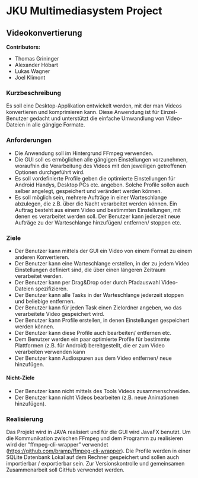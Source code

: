 # JKU Multimediasystem Project

## Videokonvertierung

**Contributors:** 
* Thomas Grininger
* Alexander Höbart
* Lukas Wagner
* Joel Klimont

### Kurzbeschreibung
Es soll eine Desktop-Applikation entwickelt werden, mit der man Videos konvertieren und komprimieren kann. Diese Anwendung
ist für Einzel-Benutzer gedacht und unterstützt die einfache Umwandlung von Video-Dateien in alle gängige Formate.

### Anforderungen
* Die Anwendung soll im Hintergrund FFmpeg verwenden.
* Die GUI soll es ermöglichen alle gängigen Einstellungen vorzunehmen, woraufhin die Verarbeitung des Videos mit
den jeweiligen getroffenen Optionen durchgeführt wird.
* Es soll vordefinierte Profile geben die optimierte Einstellungen für Android Handys, Desktop PCs etc. angeben.
Solche Profile sollen auch selber angelegt, gespeichert und verändert werden können.
* Es soll möglich sein, mehrere Aufträge in einer Warteschlange abzulegen, die z.B. über die Nacht verarbeitet werden
können. Ein Auftrag besteht aus einem Video und bestimmten Einstellungen, mit denen es verarbeitet werden soll. Der Benutzer kann jederzeit neue Aufträge zu der Warteschlange hinzufügen/ entfernen/ stoppen etc.

### Ziele
* Der Benutzer kann mittels der GUI ein Video von einem Format zu einem anderen Konvertieren.
* Der Benutzer kann eine Warteschlange erstellen, in der zu jedem Video Einstellungen definiert sind, die über einen
längeren Zeitraum verarbeitet werden.
* Der Benutzer kann per Drag&Drop oder durch Pfadauswahl Video-Dateien spezifizieren.
* Der Benutzer kann alle Tasks in der Warteschlange jederzeit stoppen und beliebige entfernen.
* Der Benutzer kann für jeden Task einen Zielordner angeben, wo das verarbeitete Video gespeichert wird.
* Der Benutzer kann Profile erstellen, in denen Einstellungen gespeichert werden können.
* Der Benutzer kann diese Profile auch bearbeiten/ entfernen etc.
* Dem Benutzer werden ein paar optimierte Profile für bestimmte Plattformen (z.B. für Android) bereitgestellt, die er
zum Video verarbeiten verwenden kann
* Der Benutzer kann Audiospuren aus dem Video entfernen/ neue hinzufügen.
#### Nicht-Ziele
* Der Benutzer kann nicht mittels des Tools Videos zusammenschneiden.
* Der Benutzer kann nicht Videos bearbeiten (z.B. neue Animationen hinzufügen).
### Realisierung
Das Projekt wird in JAVA realisiert und für die GUI wird JavaFX benutzt. Um die Kommunikation zwischen FFmpeg
und dem Programm zu realisieren wird der ”ffmpeg-cli-wrapper” verwendet (https://github.com/bramp/ffmpeg-cli-wrapper). Die Profile werden in einer SQLite Datenbank Lokal auf dem Rechner gespeichert und sollen auch
importierbar / exportierbar sein. Zur Versionskontrolle und gemeinsamen Zusammenarbeit soll GitHub verwendet
werden.
